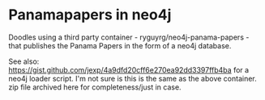 # Panamapapers in neo4j

Doodles using a third party container - ryguyrg/neo4j-panama-papers - that publishes the Panama Papers in the form of a neo4j database. 

See also: https://gist.github.com/jexp/4a9dfd20cff6e270ea92dd3397ffb4ba for a neo4j loader script. I'm not sure is this is the same as the above container. zip file archived here for completeness/just in case.